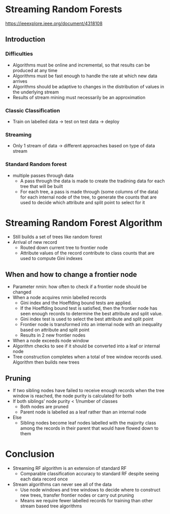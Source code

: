 # Streaming Random Forests
https://ieeexplore.ieee.org/document/4318108

## Introduction
### Difficulties
- Algorithms must be online and incremental, so that results can be produced at any time
- Algorithms must be fast enough to handle the rate at which new data arrives
- Algorithms should be adaptive to changes in the distribution of values in the underlying stream
- Results of stream mining must necessarily be an approximation

### Classic Classification
- Train on labelled data -> test on test data -> deploy

### Streaming
- Only 1 stream of data -> different approaches based on type of data stream

### Standard Random forest 
- multiple passes through data
  - A pass through the data is made to create the tradining data for each tree that will be built
  - For each tree, a pass is made through (some columns of the data) for each internal node of the tree, to generate the counts that are used to decide which attribute and split point to select for it

# Streaming Random Forest Algorithm
- Still builds a set of trees like random forest
- Arrival of new record
  - Routed down current tree to frontier node
  - Attribute values of the record contribute to class counts that are used to compute Gini indexes
  
## When and how to change a frontier node
  - Parameter nmin: how often to check if a frontier node should be changed
  - When a node acquires nmin labelled records
    - Gini index and the Hoeffding bound tests are applied.
    - If the Hoeffding bound test is satisfied, then the frontier node has seen enough records to determine the best attribute and split value.  
    - Gini index test is  used to select the best attribute and split point
    - Frontier node is transformed into an internal node with an inequality based on attribute and split point
    - Results in 2 new frontier nodes
  - When a node exceeds node window
  -   Algorithm checks to see if it should be converted into a leaf or internal node
- Tree construction completes when a total of tree window records used. Algorithm then builds new trees

## Pruning
  - If two sibling nodes have failed to receive enough records when the tree window is reached, the node purity is calculated for both
  - If both siblings’ node purity < 1/number of classes
    - Both nodes are pruned
    - Parent node is labelled as a leaf rather than an internal node
  - Else
    - Sibling nodes become leaf nodes labelled with the majority class among the records in their parent that would have flowed down to them
    
# Conclusion
- Streaming RF algorithm is an extension of standard RF
  - Comparable classification accuracy to standard RF despite seeing each data record once
- Stream algorithms can never see all of the data 
  - Use node windows and tree windows to decide where to construct new trees, transfer frontier nodes or carry out pruning
  - Means we require fewer labelled records for training than other stream based tree algorithms
